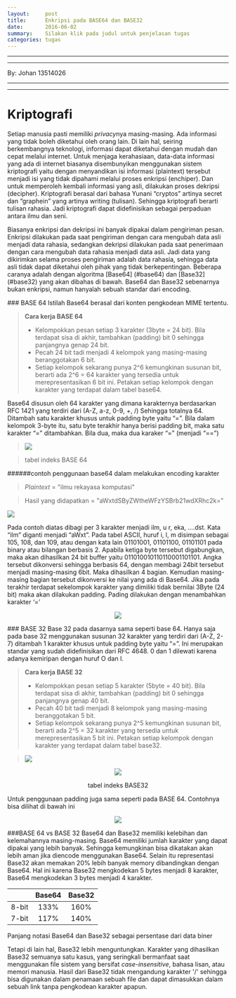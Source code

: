 ```yaml
---
layout:     post
title:      Enkripsi pada BASE64 dan BASE32
date:       2016-06-02
summary:    Silakan klik pada judul untuk penjelasan tugas
categories: tugas
---
```


---

---

By:  Johan 13514026

---

---


# Kriptografi

Setiap manusia pasti memiliki *privacy*nya masing-masing. Ada informasi yang tidak boleh diketahui oleh orang lain. Di lain hal, seiring berkembangnya teknologi, informasi dapat diketahui dengan mudah dan cepat melalui internet. Untuk menjaga kerahasiaan, data-data informasi yang ada di internet biasanya disembunyikan menggunakan sistem kriptografi yaitu dengan menyandikan isi informasi (plaintext) tersebut menjadi isi yang tidak dipahami melalui proses enkripsi (enchiper). Dan untuk memperoleh kembali informasi yang asli, dilakukan proses dekripsi (decipher). Kriptografi berasal dari bahasa Yunani “cryptos” artinya secret dan “graphein” yang artinya writing (tulisan). Sehingga kriptografi berarti tulisan rahasia. Jadi kriptografi dapat didefinisikan sebagai perpaduan antara ilmu dan seni.

Biasanya enkripsi dan dekripsi ini banyak dipakai dalam pengiriman pesan. Enkripsi dilakukan pada saat pengiriman dengan cara mengubah data asli menjadi data rahasia, sedangkan dekripsi dilakukan pada saat penerimaan dengan cara mengubah data rahasia menjadi data asli. Jadi data yang dikirimkan selama proses pengiriman adalah data rahasia, sehingga data asli tidak dapat diketahui oleh pihak yang tidak berkepentingan. Beberapa caranya adalah dengan algoritma [Base64] (#base64) dan [Base32] (#base32) yang akan dibahas di bawah. Base64 dan Base32 sebenarnya bukan enkripsi, namun hanyalah sebuah standar dari encoding.

###<a name="base64"></a> BASE 64
Istilah Base64 berasal dari konten pengkodean MIME tertentu.
> **Cara kerja BASE 64**
> *	Kelompokkan pesan setiap 3 karakter (3byte = 24 bit). Bila terdapat sisa di akhir, tambahkan (padding) bit 0 sehingga panjangnya genap 24 bit.
> * Pecah 24 bit tadi menjadi 4 kelompok yang masing-masing beranggotakan 6 bit.
> * Setiap kelompok sekarang punya 2^6 kemungkinan susunan bit, berarti ada 2^6 = 64 karakter yang tersedia untuk merepresentasikan 6 bit ini. Petakan setiap kelompok dengan karakter yang terdapat dalam tabel base64.

Base64 disusun oleh 64 karakter yang dimana karakternya berdasarkan RFC 1421 yang terdiri dari (A-Z, a-z, 0-9, +, /) Sehingga totalnya 64. Ditambah satu karakter khusus untuk padding byte yaitu “=”. Bila dalam kelompok 3-byte itu, satu byte terakhir hanya berisi padding bit, maka satu karakter “=” ditambahkan. Bila dua, maka dua karaker “=” (menjadi “==”)

> <img src="https://github.com/Johansentosa/IRK-img/blob/master/tabel%20base64.PNG">

> tabel indeks BASE 64

######contoh penggunaan base64 dalam melakukan encoding karakter
> _Plaintext_ = "ilmu rekayasa komputasi"

> Hasil yang didapatkan = "aWxtdSByZWtheWFzYSBrb21wdXRhc2k="

<img src = "https://github.com/Johansentosa/IRK-img/blob/master/Capture.PNG">

Pada contoh diatas dibagi per 3 karakter menjadi ilm, u r, eka, ….dst. Kata “ilm” diganti menjadi “aWxt”. Pada tabel ASCII, huruf i, l, m disimpan sebagai 105, 108, dan 109, atau dengan kata lain 01101001, 01101100, 01101101 pada binary atau bilangan berbasis 2. Apabila ketiga byte tersebut digabungkan, maka akan dihasilkan 24 bit buffer yaitu 011010010110110001101101. Angka tersebut dikonversi sehingga berbasis 64, dengan membagi 24bit tersebut menjadi masing-masing 6bit. Maka dihasilkan 4 bagian. Kemudian masing-masing bagian tersebut dikonversi ke nilai yang ada di Base64.
Jika pada terakhir terdapat sekelompok karakter yang dimiliki tidak bernilai 3Byte (24 bit) maka akan dilakukan padding. Pading dilakukan dengan menambahkan karakter ‘=’

<p>
<div align="center">
<img src="https://github.com/Johansentosa/IRK-img/blob/master/paddingB64.PNG">
</div>
</p>


###<a name="base32"></a> BASE 32
Base 32 pada dasarnya sama seperti base 64. Hanya saja pada base 32 menggunakan susunan 32 karakter yang terdiri dari (A-Z, 2-7) ditambah 1 karakter khusus untuk padding byte yaitu “=”. Ini merupakan standar yang sudah didefinisikan dari RFC 4648. 0 dan 1 dilewati karena adanya kemiripan dengan huruf O dan l.

> **Cara kerja BASE 32**
> *	Kelompokkan pesan setiap 5 karakter (5byte = 40 bit). Bila terdapat sisa di akhir, tambahkan (padding) bit 0 sehingga panjangnya genap 40 bit.
> * Pecah 40 bit tadi menjadi 8 kelompok yang masing-masing beranggotakan 5 bit.
> * Setiap kelompok sekarang punya 2^5 kemungkinan susunan bit, berarti ada 2^5 = 32 karakter yang tersedia untuk merepresentasikan 5 bit ini. Petakan setiap kelompok dengan karakter yang terdapat dalam tabel base32.

> <img src="https://github.com/Johansentosa/IRK-img/blob/master/contohB32.PNG">

<p>
<div align="center">
<img src="https://github.com/Johansentosa/IRK-img/blob/master/tabel%20base32.PNG">

tabel indeks BASE32
</div></p>

Untuk penggunaan padding juga sama seperti pada BASE 64. Contohnya bisa dilihat di bawah ini
<p>
<div align="center">
<img src="https://github.com/Johansentosa/IRK-img/blob/master/paddingB32.PNG">
</div></p>

###BASE 64 vs BASE 32
Base64 dan Base32 memiliki kelebihan dan kelemahannya masing-masing. Base64 memiliki jumlah karakter yang dapat dipakai yang lebih banyak. Sehingga kemungkinan bisa dikatakan akan lebih aman jika diencode menggunakan Base64. Selain itu representasi Base32 akan memakan 20% lebih banyak memory dibandingkan dengan Base64. Hal ini karena Base32 mengkodekan 5 bytes menjadi 8 karakter, Base64 mengkodekan 3 bytes menjadi 4 karakter.

|          |  Base64 | Base32 |
|:--------:|:-------:|:------:|
| 8-bit    |   133%  | 160%   |
| 7-bit    | 117%    | 140%   |
Panjang notasi Base64 dan Base32 sebagai persentase dari data biner

Tetapi di lain hal, Base32 lebih menguntungkan. Karakter yang dihasilkan Base32 semuanya satu kasus, yang seringkali bermanfaat saat menggunakan file sistem yang bersifat *case-insensitive*, bahasa lisan, atau memori manusia. Hasil dari Base32 tidak mengandung karakter '/' sehingga bisa digunakan dalam penamaan sebuah file dan dapat dimasukkan dalam sebuah link tanpa pengkodean karakter apapun.
